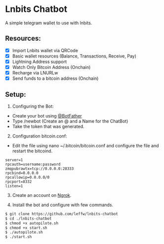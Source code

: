 # Lnbits Chatbot

A simple telegram wallet to use with lnbits.

## Resources:

- [x] Import Lnbits wallet via QRCode
- [x] Basic wallet resources (Balance, Transactions, Receive, Pay)
- [x] Lightning Address support
- [x] Watch Only Bitcoin Address (Onchain)
- [x] Recharge via LNURLw
- [x] Send funds to a bitcoin address (Onchain)

## Setup:

1) Configuring the Bot:
- Create your bot using [@BotFather](https://t.me/BotFather)
- Type /newbot (Create an @ and a Name for the ChatBot)
- Take the token that was generated.

2) Configuration bitcoin.conf:
- Edit the file using nano ~/.bitcoin/bitcoin.conf and configure the file and restart the bitcoind.
```env
server=1
rpcauth=username:password
zmqpubrawtx=tcp://0.0.0.0:28333
rpcbind=0.0.0.0
rpcallowip=0.0.0.0/0
rpcport=8332
listen=1
```
3) Create an account on [Ngrok](https://ngrok.com/).

4) Install the bot and configure with few commands.
```bash
$ git clone https://github.com/leffw/lnbits-chatbot
$ cd ./lnbits-chatbot
$ chmod +x autopilote.sh 
$ chmod +x start.sh
$ ./autopilote.sh
$ ./start.sh
```
